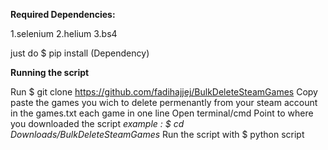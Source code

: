**Required Dependencies:**



1.selenium
2.helium
3.bs4

just do $ pip install (Dependency)

**Running the script**

Run $ git clone https://github.com/fadihajjej/BulkDeleteSteamGames
Copy paste the games you wich to delete permenantly from your steam account in the games.txt each game in one line
Open terminal/cmd
Point to where you downloaded the script *example : $ cd Downloads/BulkDeleteSteamGames*
Run the script with $ python script
